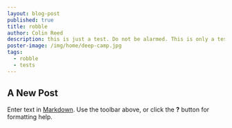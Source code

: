 ```yaml
---
layout: blog-post
published: true
title: robble
author: Colin Reed
description: this is just a test. Do not be alarmed. This is only a test.
poster-image: /img/home/deep-camp.jpg
tags:
  - robble
  - tests
---
```


## A New Post

Enter text in [Markdown](http://daringfireball.net/projects/markdown/). Use the toolbar above, or click the **?** button for formatting help.
